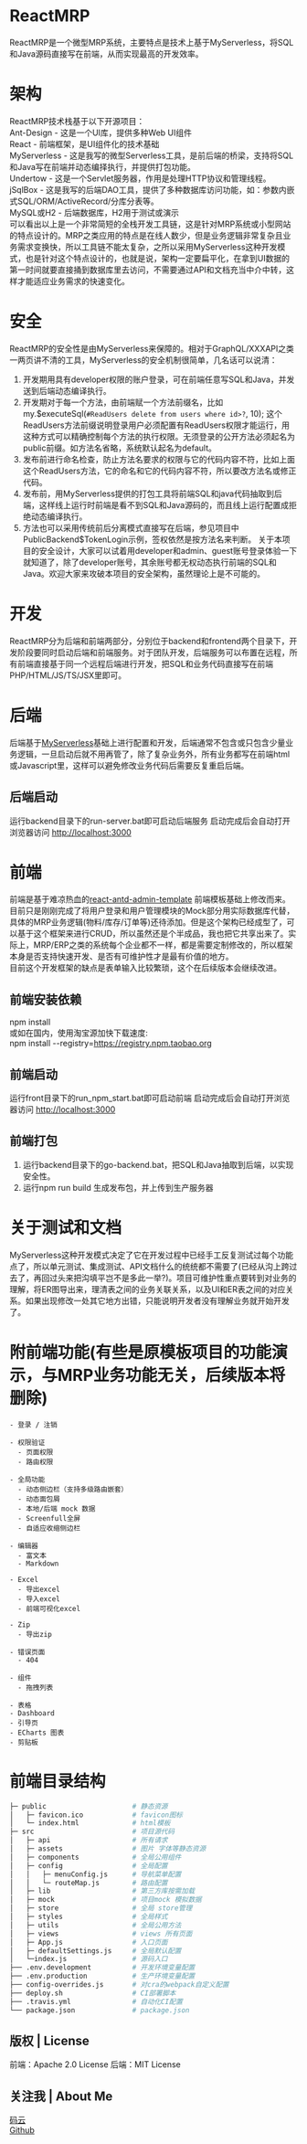 # ReactMRP
ReactMRP是一个微型MRP系统，主要特点是技术上基于MyServerless，将SQL和Java源码直接写在前端，从而实现最高的开发效率。  

# 架构
ReactMRP技术栈基于以下开源项目：  
Ant-Design - 这是一个UI库，提供多种Web UI组件  
React - 前端框架，是UI组件化的技术基础  
MyServerless  - 这是我写的微型Serverless工具，是前后端的桥梁，支持将SQL和Java写在前端并动态编择执行，并提供打包功能。  
Undertow - 这是一个Servlet服务器，作用是处理HTTP协议和管理线程。
jSqlBox - 这是我写的后端DAO工具，提供了多种数据库访问功能，如：参数内嵌式SQL/ORM/ActiveRecord/分库分表等。  
MySQL或H2 - 后端数据库，H2用于测试或演示  
可以看出以上是一个非常简短的全栈开发工具链，这是针对MRP系统或小型网站的特点设计的。MRP之类应用的特点是在线人数少，但是业务逻辑非常复杂且业务需求变换快，所以工具链不能太复杂，之所以采用MyServerless这种开发模式，也是针对这个特点设计的，也就是说，架构一定要扁平化，在拿到UI数据的第一时间就要直接捅到数据库里去访问，不需要通过API和文档充当中介中转，这样才能适应业务需求的快速变化。  

# 安全
ReactMRP的安全性是由MyServerless来保障的。相对于GraphQL/XXXAPI之类一两页讲不清的工具，MyServerless的安全机制很简单，几名话可以说清：  
1. 开发期用具有developer权限的账户登录，可在前端任意写SQL和Java，并发送到后端动态编译执行。  
2. 开发期对于每一个方法，由前端赋一个方法前缀名，比如 my.$executeSql(`#ReadUsers delete from users where id>?`, 10); 这个ReadUsers方法前缀说明登录用户必须配置有ReadUsers权限才能运行，用这种方式可以精确控制每个方法的执行权限。无须登录的公开方法必须起名为public前缀。如方法名省略，系统默认起名为default。
3. 发布前进行命名检查，防止方法名要求的权限与它的代码内容不符，比如上面这个ReadUsers方法，它的命名和它的代码内容不符，所以要改方法名或修正代码。
4. 发布前，用MyServerless提供的打包工具将前端SQL和java代码抽取到后端，这样线上运行时前端是看不到SQL和Java源码的，而且线上运行配置成拒绝动态编译执行。  
5. 方法也可以采用传统前后分离模式直接写在后端，参见项目中PublicBackend$TokenLogin示例，签权依然是按方法名来判断。
关于本项目的安全设计，大家可以试着用developer和admin、guest账号登录体验一下就知道了，除了developer账号，其余账号都无权动态执行前端的SQL和Java。欢迎大家来攻破本项目的安全架构，虽然理论上是不可能的。  

# 开发
ReactMRP分为后端和前端两部分，分别位于backend和frontend两个目录下，开发阶段要同时启动后端和前端服务。对于团队开发，后端服务可以布置在远程，所有前端直接基于同一个远程后端进行开发，把SQL和业务代码直接写在前端PHP/HTML/JS/TS/JSX里即可。  

#  后端
后端基于[MyServerless](https://github.com/drinkjava2/myserverless)基础上进行配置和开发，后端通常不包含或只包含少量业务逻辑，一旦启动后就不用再管了，除了复杂业务外，所有业务都写在前端html或Javascript里，这样可以避免修改业务代码后需要反复重启后端。  

## 后端启动
运行backend目录下的run-server.bat即可启动后端服务
启动完成后会自动打开浏览器访问 [http://localhost:3000](http://localhost:3000) 

# 前端
前端是基于难凉热血的[react-antd-admin-template](https://nlrx-wjc.github.io/react-antd-admin-template/) 前端模板基础上修改而来。
目前只是刚刚完成了将用户登录和用户管理模块的Mock部分用实际数据库代替，具体的MRP业务逻辑(物料/库存/订单等)还待添加。但是这个架构已经成型了，可以基于这个框架来进行CRUD，所以虽然还是个半成品，我也把它共享出来了。实际上，MRP/ERP之类的系统每个企业都不一样，都是需要定制修改的，所以框架本身是否支持快速开发、是否有可维护性才是最有价值的地方。  
目前这个开发框架的缺点是表单输入比较繁琐，这个在后续版本会继续改进。  

## 前端安装依赖  
npm install  
或如在国内，使用淘宝源加快下载速度:  
npm install --registry=https://registry.npm.taobao.org  

## 前端启动
运行front目录下的run_npm_start.bat即可启动前端
启动完成后会自动打开浏览器访问 [http://localhost:3000](http://localhost:3000)  

## 前端打包
1) 运行backend目录下的go-backend.bat，把SQL和Java抽取到后端，以实现安全性。  
2) 运行npm run build 生成发布包，并上传到生产服务器  

# 关于测试和文档
MyServerless这种开发模式决定了它在开发过程中已经手工反复测试过每个功能点了，所以单元测试、集成测试、API文档什么的统统都不需要了(已经从沟上跨过去了，再回过头来把沟填平岂不是多此一举?)。项目可维护性重点要转到对业务的理解，将ER图导出来，理清表之间的业务关联关系，以及UI和ER表之间的对应关系。如果出现修改一处其它地方出错，只能说明开发者没有理解业务就开始开发了。  

# 附前端功能(有些是原模板项目的功能演示，与MRP业务功能无关，后续版本将删除)

```bash\
- 登录 / 注销

- 权限验证
  - 页面权限
  - 路由权限

- 全局功能
  - 动态侧边栏（支持多级路由嵌套）
  - 动态面包屑
  - 本地/后端 mock 数据
  - Screenfull全屏
  - 自适应收缩侧边栏

- 编辑器
  - 富文本
  - Markdown

- Excel
  - 导出excel
  - 导入excel
  - 前端可视化excel

- Zip
  - 导出zip

- 错误页面
  - 404

- 组件
  - 拖拽列表

- 表格
- Dashboard
- 引导页
- ECharts 图表
- 剪贴板
```

# 前端目录结构

```bash
├─ public                     # 静态资源
│   ├─ favicon.ico            # favicon图标
│   └─ index.html             # html模板
├─ src                        # 项目源代码
│   ├─ api                    # 所有请求
│   ├─ assets                 # 图片 字体等静态资源
│   ├─ components             # 全局公用组件
│   ├─ config                 # 全局配置
│   │   ├─ menuConfig.js      # 导航菜单配置
│   │   └─ routeMap.js        # 路由配置
│   ├─ lib                    # 第三方库按需加载
│   ├─ mock                   # 项目mock 模拟数据
│   ├─ store                  # 全局 store管理
│   ├─ styles                 # 全局样式
│   ├─ utils                  # 全局公用方法
│   ├─ views                  # views 所有页面
│   ├─ App.js                 # 入口页面
│   ├─ defaultSettings.js     # 全局默认配置
│   └─index.js                # 源码入口
├── .env.development          # 开发环境变量配置
├── .env.production           # 生产环境变量配置
├── config-overrides.js       # 对cra的webpack自定义配置
├── deploy.sh                 # CI部署脚本
├── .travis.yml               # 自动化CI配置
└── package.json              # package.json
```

## 版权 | License

前端：Apache 2.0 License
后端：MIT License

## 关注我 | About Me
[码云](https://gitee.com/drinkjava2)  
[Github](https://github.com/drinkjava2)  